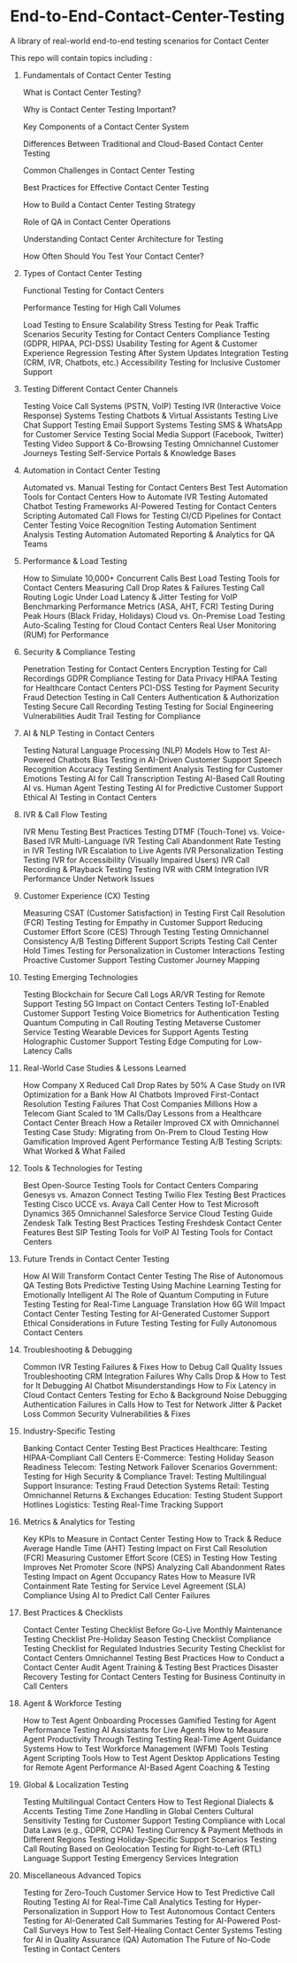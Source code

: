 # End-to-End-Contact-Center-Testing
A library of real-world end-to-end testing scenarios for Contact Center


This repo will contain topics including :

1. Fundamentals of Contact Center Testing

    What is Contact Center Testing?
   
    Why is Contact Center Testing Important?
   
    Key Components of a Contact Center System
   
    Differences Between Traditional and Cloud-Based Contact Center Testing
   
    Common Challenges in Contact Center Testing
   
    Best Practices for Effective Contact Center Testing
   
    How to Build a Contact Center Testing Strategy
   
    Role of QA in Contact Center Operations
   
    Understanding Contact Center Architecture for Testing
   
    How Often Should You Test Your Contact Center?

3. Types of Contact Center Testing

    Functional Testing for Contact Centers
   
    Performance Testing for High Call Volumes
   
    Load Testing to Ensure Scalability
    Stress Testing for Peak Traffic Scenarios
    Security Testing for Contact Centers
    Compliance Testing (GDPR, HIPAA, PCI-DSS)
    Usability Testing for Agent & Customer Experience
    Regression Testing After System Updates
    Integration Testing (CRM, IVR, Chatbots, etc.)
    Accessibility Testing for Inclusive Customer Support

5. Testing Different Contact Center Channels

    Testing Voice Call Systems (PSTN, VoIP)
    Testing IVR (Interactive Voice Response) Systems
    Testing Chatbots & Virtual Assistants
    Testing Live Chat Support
    Testing Email Support Systems
    Testing SMS & WhatsApp for Customer Service
    Testing Social Media Support (Facebook, Twitter)
    Testing Video Support & Co-Browsing
    Testing Omnichannel Customer Journeys
    Testing Self-Service Portals & Knowledge Bases

6. Automation in Contact Center Testing

    Automated vs. Manual Testing for Contact Centers
    Best Test Automation Tools for Contact Centers
    How to Automate IVR Testing
    Automated Chatbot Testing Frameworks
    AI-Powered Testing for Contact Centers
    Scripting Automated Call Flows for Testing
    CI/CD Pipelines for Contact Center Testing
    Voice Recognition Testing Automation
    Sentiment Analysis Testing Automation
    Automated Reporting & Analytics for QA Teams

7. Performance & Load Testing

    How to Simulate 10,000+ Concurrent Calls
    Best Load Testing Tools for Contact Centers
    Measuring Call Drop Rates & Failures
    Testing Call Routing Logic Under Load
    Latency & Jitter Testing for VoIP
    Benchmarking Performance Metrics (ASA, AHT, FCR)
    Testing During Peak Hours (Black Friday, Holidays)
    Cloud vs. On-Premise Load Testing
    Auto-Scaling Testing for Cloud Contact Centers
    Real User Monitoring (RUM) for Performance

8. Security & Compliance Testing

    Penetration Testing for Contact Centers
    Encryption Testing for Call Recordings
    GDPR Compliance Testing for Data Privacy
    HIPAA Testing for Healthcare Contact Centers
    PCI-DSS Testing for Payment Security
    Fraud Detection Testing in Call Centers
    Authentication & Authorization Testing
    Secure Call Recording Testing
    Testing for Social Engineering Vulnerabilities
    Audit Trail Testing for Compliance

7. AI & NLP Testing in Contact Centers

    Testing Natural Language Processing (NLP) Models
    How to Test AI-Powered Chatbots
    Bias Testing in AI-Driven Customer Support
    Speech Recognition Accuracy Testing
    Sentiment Analysis Testing for Customer Emotions
    Testing AI for Call Transcription
    Testing AI-Based Call Routing
    AI vs. Human Agent Testing
    Testing AI for Predictive Customer Support
    Ethical AI Testing in Contact Centers

8. IVR & Call Flow Testing

    IVR Menu Testing Best Practices
    Testing DTMF (Touch-Tone) vs. Voice-Based IVR
    Multi-Language IVR Testing
    Call Abandonment Rate Testing in IVR
    Testing IVR Escalation to Live Agents
    IVR Personalization Testing
    Testing IVR for Accessibility (Visually Impaired Users)
    IVR Call Recording & Playback Testing
    Testing IVR with CRM Integration
    IVR Performance Under Network Issues

9. Customer Experience (CX) Testing

    Measuring CSAT (Customer Satisfaction) in Testing
    First Call Resolution (FCR) Testing
    Testing for Empathy in Customer Support
    Reducing Customer Effort Score (CES) Through Testing
    Testing Omnichannel Consistency
    A/B Testing Different Support Scripts
    Testing Call Center Hold Times
    Testing for Personalization in Customer Interactions
    Testing Proactive Customer Support
    Testing Customer Journey Mapping

10. Testing Emerging Technologies

    Testing Blockchain for Secure Call Logs
    AR/VR Testing for Remote Support
    Testing 5G Impact on Contact Centers
    Testing IoT-Enabled Customer Support
    Testing Voice Biometrics for Authentication
    Testing Quantum Computing in Call Routing
    Testing Metaverse Customer Service
    Testing Wearable Devices for Support Agents
    Testing Holographic Customer Support
    Testing Edge Computing for Low-Latency Calls

11. Real-World Case Studies & Lessons Learned

    How Company X Reduced Call Drop Rates by 50%
    A Case Study on IVR Optimization for a Bank
    How AI Chatbots Improved First-Contact Resolution
    Testing Failures That Cost Companies Millions
    How a Telecom Giant Scaled to 1M Calls/Day
    Lessons from a Healthcare Contact Center Breach
    How a Retailer Improved CX with Omnichannel Testing
    Case Study: Migrating from On-Prem to Cloud Testing
    How Gamification Improved Agent Performance Testing
    A/B Testing Scripts: What Worked & What Failed

12. Tools & Technologies for Testing

    Best Open-Source Testing Tools for Contact Centers
    Comparing Genesys vs. Amazon Connect Testing
    Twilio Flex Testing Best Practices
    Testing Cisco UCCE vs. Avaya Call Center
    How to Test Microsoft Dynamics 365 Omnichannel
    Salesforce Service Cloud Testing Guide
    Zendesk Talk Testing Best Practices
    Testing Freshdesk Contact Center Features
    Best SIP Testing Tools for VoIP
    AI Testing Tools for Contact Centers

13. Future Trends in Contact Center Testing

    How AI Will Transform Contact Center Testing
    The Rise of Autonomous QA Testing Bots
    Predictive Testing Using Machine Learning
    Testing for Emotionally Intelligent AI
    The Role of Quantum Computing in Future Testing
    Testing for Real-Time Language Translation
    How 6G Will Impact Contact Center Testing
    Testing for AI-Generated Customer Support
    Ethical Considerations in Future Testing
    Testing for Fully Autonomous Contact Centers

14. Troubleshooting & Debugging

    Common IVR Testing Failures & Fixes
    How to Debug Call Quality Issues
    Troubleshooting CRM Integration Failures
    Why Calls Drop & How to Test for It
    Debugging AI Chatbot Misunderstandings
    How to Fix Latency in Cloud Contact Centers
    Testing for Echo & Background Noise
    Debugging Authentication Failures in Calls
    How to Test for Network Jitter & Packet Loss
    Common Security Vulnerabilities & Fixes

15. Industry-Specific Testing

    Banking Contact Center Testing Best Practices
    Healthcare: Testing HIPAA-Compliant Call Centers
    E-Commerce: Testing Holiday Season Readiness
    Telecom: Testing Network Failover Scenarios
    Government: Testing for High Security & Compliance
    Travel: Testing Multilingual Support
    Insurance: Testing Fraud Detection Systems
    Retail: Testing Omnichannel Returns & Exchanges
    Education: Testing Student Support Hotlines
    Logistics: Testing Real-Time Tracking Support

16. Metrics & Analytics for Testing

    Key KPIs to Measure in Contact Center Testing
    How to Track & Reduce Average Handle Time (AHT)
    Testing Impact on First Call Resolution (FCR)
    Measuring Customer Effort Score (CES) in Testing
    How Testing Improves Net Promoter Score (NPS)
    Analyzing Call Abandonment Rates
    Testing Impact on Agent Occupancy Rates
    How to Measure IVR Containment Rate
    Testing for Service Level Agreement (SLA) Compliance
    Using AI to Predict Call Center Failures

17. Best Practices & Checklists

    Contact Center Testing Checklist Before Go-Live
    Monthly Maintenance Testing Checklist
    Pre-Holiday Season Testing Checklist
    Compliance Testing Checklist for Regulated Industries
    Security Testing Checklist for Contact Centers
    Omnichannel Testing Best Practices
    How to Conduct a Contact Center Audit
    Agent Training & Testing Best Practices
    Disaster Recovery Testing for Contact Centers
    Testing for Business Continuity in Call Centers

18. Agent & Workforce Testing

    How to Test Agent Onboarding Processes
    Gamified Testing for Agent Performance
    Testing AI Assistants for Live Agents
    How to Measure Agent Productivity Through Testing
    Testing Real-Time Agent Guidance Systems
    How to Test Workforce Management (WFM) Tools
    Testing Agent Scripting Tools
    How to Test Agent Desktop Applications
    Testing for Remote Agent Performance
    AI-Based Agent Coaching & Testing

19. Global & Localization Testing

    Testing Multilingual Contact Centers
    How to Test Regional Dialects & Accents
    Testing Time Zone Handling in Global Centers
    Cultural Sensitivity Testing for Customer Support
    Testing Compliance with Local Data Laws (e.g., GDPR, CCPA)
    Testing Currency & Payment Methods in Different Regions
    Testing Holiday-Specific Support Scenarios
    Testing Call Routing Based on Geolocation
    Testing for Right-to-Left (RTL) Language Support
    Testing Emergency Services Integration

20. Miscellaneous Advanced Topics

    Testing for Zero-Touch Customer Service
    How to Test Predictive Call Routing
    Testing AI for Real-Time Call Analytics
    Testing for Hyper-Personalization in Support
    How to Test Autonomous Contact Centers
    Testing for AI-Generated Call Summaries
    Testing for AI-Powered Post-Call Surveys
    How to Test Self-Healing Contact Center Systems
    Testing for AI in Quality Assurance (QA) Automation
    The Future of No-Code Testing in Contact Centers
